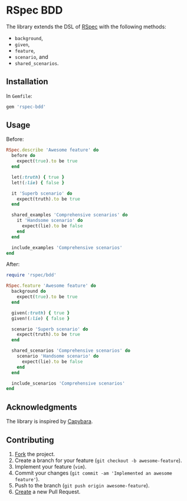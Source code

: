 # RSpec BDD

The library extends the DSL of [RSpec](https://github.com/rspec/rspec)
with the following methods:

* `background`,
* `given`,
* `feature`,
* `scenario`, and
* `shared_scenarios`.

## Installation

In `Gemfile`:

```ruby
gem 'rspec-bdd'
```

## Usage

Before:

```ruby
RSpec.describe 'Awesome feature' do
  before do
    expect(true).to be true
  end

  let(:truth) { true }
  let!(:lie) { false }

  it 'Superb scenario' do
    expect(truth).to be true
  end

  shared_examples 'Comprehensive scenarios' do
    it 'Handsome scenario' do
      expect(lie).to be false
    end
  end

  include_examples 'Comprehensive scenarios'
end
```

After:

```ruby
require 'rspec/bdd'

RSpec.feature 'Awesome feature' do
  background do
    expect(true).to be true
  end

  given(:truth) { true }
  given!(:lie) { false }

  scenario 'Superb scenario' do
    expect(truth).to be true
  end

  shared_scenarios 'Comprehensive scenarios' do
    scenario 'Handsome scenario' do
      expect(lie).to be false
    end
  end

  include_scenarios 'Comprehensive scenarios'
end
```

## Acknowledgments

The library is inspired by [Capybara](https://github.com/jnicklas/capybara).

## Contributing

1. [Fork](https://help.github.com/articles/fork-a-repo) the project.
2. Create a branch for your feature (`git checkout -b awesome-feature`).
3. Implement your feature (`vim`).
4. Commit your changes (`git commit -am 'Implemented an awesome feature'`).
5. Push to the branch (`git push origin awesome-feature`).
6. [Create](https://help.github.com/articles/creating-a-pull-request)
   a new Pull Request.
